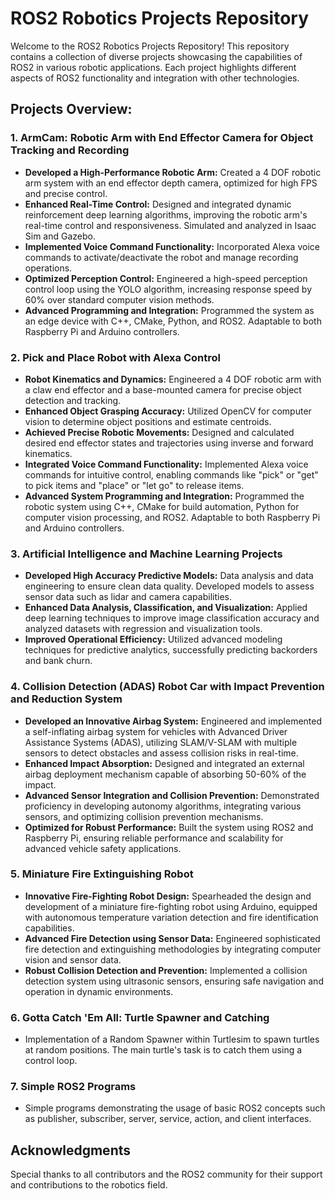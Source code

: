 # ROS2 Robotics Projects Repository

Welcome to the ROS2 Robotics Projects Repository! This repository contains a collection of diverse projects showcasing the capabilities of ROS2 in various robotic applications. Each project highlights different aspects of ROS2 functionality and integration with other technologies.

## Projects Overview:

### 1. ArmCam: Robotic Arm with End Effector Camera for Object Tracking and Recording
- **Developed a High-Performance Robotic Arm:** Created a 4 DOF robotic arm system with an end effector depth camera, optimized for high FPS and precise control.
- **Enhanced Real-Time Control:** Designed and integrated dynamic reinforcement deep learning algorithms, improving the robotic arm's real-time control and responsiveness. Simulated and analyzed in Isaac Sim and Gazebo.
- **Implemented Voice Command Functionality:** Incorporated Alexa voice commands to activate/deactivate the robot and manage recording operations.
- **Optimized Perception Control:** Engineered a high-speed perception control loop using the YOLO algorithm, increasing response speed by 60% over standard computer vision methods.
- **Advanced Programming and Integration:** Programmed the system as an edge device with C++, CMake, Python, and ROS2. Adaptable to both Raspberry Pi and Arduino controllers.

### 2. Pick and Place Robot with Alexa Control
- **Robot Kinematics and Dynamics:** Engineered a 4 DOF robotic arm with a claw end effector and a base-mounted camera for precise object detection and tracking.
- **Enhanced Object Grasping Accuracy:** Utilized OpenCV for computer vision to determine object positions and estimate centroids.
- **Achieved Precise Robotic Movements:** Designed and calculated desired end effector states and trajectories using inverse and forward kinematics.
- **Integrated Voice Command Functionality:** Implemented Alexa voice commands for intuitive control, enabling commands like "pick" or "get" to pick items and "place" or "let go" to release items.
- **Advanced System Programming and Integration:** Programmed the robotic system using C++, CMake for build automation, Python for computer vision processing, and ROS2. Adaptable to both Raspberry Pi and Arduino controllers.

### 3. Artificial Intelligence and Machine Learning Projects
- **Developed High Accuracy Predictive Models:** Data analysis and data engineering to ensure clean data quality. Developed models to assess sensor data such as lidar and camera capabilities.
- **Enhanced Data Analysis, Classification, and Visualization:** Applied deep learning techniques to improve image classification accuracy and analyzed datasets with regression and visualization tools.
- **Improved Operational Efficiency:** Utilized advanced modeling techniques for predictive analytics, successfully predicting backorders and bank churn.

### 4. Collision Detection (ADAS) Robot Car with Impact Prevention and Reduction System
- **Developed an Innovative Airbag System:** Engineered and implemented a self-inflating airbag system for vehicles with Advanced Driver Assistance Systems (ADAS), utilizing SLAM/V-SLAM with multiple sensors to detect obstacles and assess collision risks in real-time.
- **Enhanced Impact Absorption:** Designed and integrated an external airbag deployment mechanism capable of absorbing 50-60% of the impact.
- **Advanced Sensor Integration and Collision Prevention:** Demonstrated proficiency in developing autonomy algorithms, integrating various sensors, and optimizing collision prevention mechanisms.
- **Optimized for Robust Performance:** Built the system using ROS2 and Raspberry Pi, ensuring reliable performance and scalability for advanced vehicle safety applications.

### 5. Miniature Fire Extinguishing Robot
- **Innovative Fire-Fighting Robot Design:** Spearheaded the design and development of a miniature fire-fighting robot using Arduino, equipped with autonomous temperature variation detection and fire identification capabilities.
- **Advanced Fire Detection using Sensor Data:** Engineered sophisticated fire detection and extinguishing methodologies by integrating computer vision and sensor data.
- **Robust Collision Detection and Prevention:** Implemented a collision detection system using ultrasonic sensors, ensuring safe navigation and operation in dynamic environments.

### 6. Gotta Catch 'Em All: Turtle Spawner and Catching
- Implementation of a Random Spawner within Turtlesim to spawn turtles at random positions. The main turtle's task is to catch them using a control loop.

### 7. Simple ROS2 Programs
- Simple programs demonstrating the usage of basic ROS2 concepts such as publisher, subscriber, server, service, action, and client interfaces.



## Acknowledgments

Special thanks to all contributors and the ROS2 community for their support and contributions to the robotics field.

